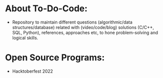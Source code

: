 # About To-Do-Code:
- Repository to maintain different questions (algorithmic/data structures/database) related with (video/code/blog) solutions (C/C++, SQL, Python), references, approaches etc, to hone problem-solving and logical skills.
# Open Source Programs:
- Hacktoberfest 2022
